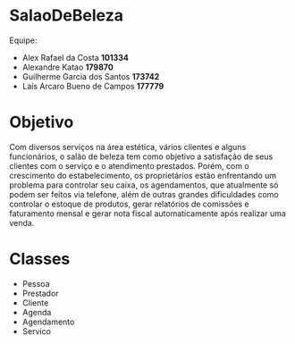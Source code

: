 # SalaoDeBeleza

Equipe:

* Alex Rafael da Costa **101334**
* Alexandre Katao **179870**
* Guilherme Garcia dos Santos **173742**
* Laís Arcaro Bueno de Campos **177779**

# Objetivo
Com diversos serviços na área estética, vários clientes e alguns funcionários, o salão de beleza tem como objetivo a satisfação de seus clientes com o serviço e o atendimento prestados. Porém, com o crescimento do estabelecimento, os proprietários estão enfrentando um problema para controlar seu caixa, os agendamentos, que atualmente só podem ser feitos via telefone, além de outras grandes dificuldades como controlar o estoque de produtos, gerar relatórios de comissões e faturamento mensal e gerar nota fiscal automaticamente após realizar uma venda.

# Classes
- Pessoa
- Prestador
- Cliente
- Agenda
- Agendamento
- Servico
